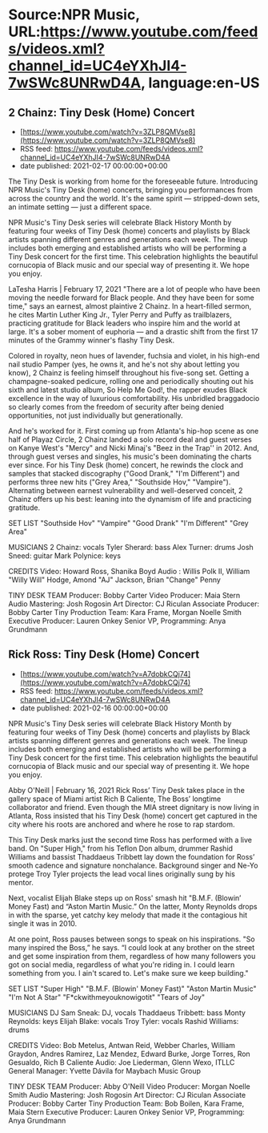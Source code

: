 # Source:NPR Music, URL:https://www.youtube.com/feeds/videos.xml?channel_id=UC4eYXhJI4-7wSWc8UNRwD4A, language:en-US

## 2 Chainz: Tiny Desk (Home) Concert
 - [https://www.youtube.com/watch?v=3ZLP8QMVse8](https://www.youtube.com/watch?v=3ZLP8QMVse8)
 - RSS feed: https://www.youtube.com/feeds/videos.xml?channel_id=UC4eYXhJI4-7wSWc8UNRwD4A
 - date published: 2021-02-17 00:00:00+00:00

The Tiny Desk is working from home for the foreseeable future. Introducing NPR Music's Tiny Desk (home) concerts, bringing you performances from across the country and the world. It's the same spirit — stripped-down sets, an intimate setting — just a different space.

NPR Music's Tiny Desk series will celebrate Black History Month by featuring four weeks of Tiny Desk (home) concerts and playlists by Black artists spanning different genres and generations each week. The lineup includes both emerging and established artists who will be performing a Tiny Desk concert for the first time. This celebration highlights the beautiful cornucopia of Black music and our special way of presenting it. We hope you enjoy.

LaTesha Harris | February 17, 2021
"There are a lot of people who have been moving the needle forward for Black people. And they have been for some time," says an earnest, almost plaintive 2 Chainz. In a heart-filled sermon, he cites Martin Luther King Jr., Tyler Perry and Puffy as trailblazers, practicing gratitude for Black leaders who inspire him and the world at large. It's a sober moment of euphoria — and a drastic shift from the first 17 minutes of the Grammy winner's flashy Tiny Desk.

Colored in royalty, neon hues of lavender, fuchsia and violet, in his high-end nail studio Pamper (yes, he owns it, and he's not shy about letting you know), 2 Chainz is feeling himself throughout his five-song set. Getting a champagne-soaked pedicure, rolling one and periodically shouting out his sixth and latest studio album, So Help Me God!, the rapper exudes Black excellence in the way of luxurious comfortability. His unbridled braggadocio so clearly comes from the freedom of security after being denied opportunities, not just individually but generationally.

And he's worked for it. First coming up from Atlanta's hip-hop scene as one half of Playaz Circle, 2 Chainz landed a solo record deal and guest verses on Kanye West's "Mercy" and Nicki Minaj's "Beez in the Trap'' in 2012. And, through guest verses and singles, his music's been dominating the charts ever since. For his Tiny Desk (home) concert, he rewinds the clock and samples that stacked discography ("Good Drank," "I'm Different") and performs three new hits ("Grey Area," "Southside Hov," "Vampire"). Alternating between earnest vulnerability and well-deserved conceit, 2 Chainz offers up his best: leaning into the dynamism of life and practicing gratitude.

SET LIST
"Southside Hov"
"Vampire"
"Good Drank"
"I'm Different"
"Grey Area"

MUSICIANS
2 Chainz: vocals
Tyler Sherard: bass
Alex Turner: drums
Josh Sneed: guitar
Mark Polynice: keys

CREDITS
Video: Howard Ross, Shanika Boyd
Audio : Willis Polk II, William "Willy Will" Hodge, Amond "AJ" Jackson, Brian "Change" Penny

TINY DESK TEAM
Producer: Bobby Carter
Video Producer: Maia Stern
Audio Mastering: Josh Rogosin
Art Director: CJ Riculan
Associate Producer: Bobby Carter
Tiny Production Team: Kara Frame, Morgan Noelle Smith
Executive Producer: Lauren Onkey
Senior VP, Programming: Anya Grundmann

## Rick Ross: Tiny Desk (Home) Concert
 - [https://www.youtube.com/watch?v=A7dobkCQj74](https://www.youtube.com/watch?v=A7dobkCQj74)
 - RSS feed: https://www.youtube.com/feeds/videos.xml?channel_id=UC4eYXhJI4-7wSWc8UNRwD4A
 - date published: 2021-02-16 00:00:00+00:00

NPR Music's Tiny Desk series will celebrate Black History Month by featuring four weeks of Tiny Desk (home) concerts and playlists by Black artists spanning different genres and generations each week. The lineup includes both emerging and established artists who will be performing a Tiny Desk concert for the first time. This celebration highlights the beautiful cornucopia of Black music and our special way of presenting it. We hope you enjoy.

Abby O'Neill | February 16, 2021
Rick Ross’ Tiny Desk takes place in the gallery space of Miami artist Rich B Caliente, The Boss’ longtime collaborator and friend. Even though the MIA street dignitary is now living in Atlanta, Ross insisted that his Tiny Desk (home) concert get captured in the city where his roots are anchored and where he rose to rap stardom. 

This Tiny Desk marks just the second time Ross has performed with a live band. On "Super High," from his Teflon Don album, drummer Rashid Williams and bassist Thaddaeus Tribbett lay down the foundation for Ross’ smooth cadence and signature nonchalance. Background singer and Ne-Yo protege Troy Tyler projects the lead vocal lines originally sung by his mentor. 

Next, vocalist Elijah Blake steps up on Ross' smash hit "B.M.F. (Blowin’ Money Fast) and “Aston Martin Music.” On the latter, Monty Reynolds drops in with the sparse, yet catchy key melody that made it the contagious hit single it was in 2010.

At one point, Ross pauses between songs to speak on his inspirations. "So many inspired the Boss,” he says. “I could look at any brother on the street and get some inspiration from them, regardless of how many followers you got on social media, regardless of what you're riding in. I could learn something from you. I ain't scared to. Let's make sure we keep building." 

SET LIST
"Super High"
"B.M.F. (Blowin' Money Fast)"
"Aston Martin Music"
"I'm Not A Star"
"F*ckwithmeyouknowigotit"
"Tears of Joy"

MUSICIANS
DJ Sam Sneak: DJ, vocals
Thaddaeus Tribbett: bass
Monty Reynolds: keys
Elijah Blake: vocals
Troy Tyler: vocals
Rashid Williams: drums

CREDITS
Video: Bob Metelus, Antwan Reid, Webber Charles, William Graydon, Andres Ramirez, Laz Mendez, Edward Burke, Jorge Torres, Ron Gesualdo, Rich B Caliente
Audio: Joe Liederman, Glenn Wexo, ITLLC
General Manager: Yvette Dávila for Maybach Music Group

TINY DESK TEAM
Producer: Abby O'Neill
Video Producer: Morgan Noelle Smith
Audio Mastering: Josh Rogosin
Art Director: CJ Riculan
Associate Producer: Bobby Carter
Tiny Production Team: Bob Boilen, Kara Frame, Maia Stern
Executive Producer: Lauren Onkey
Senior VP, Programming: Anya Grundmann

